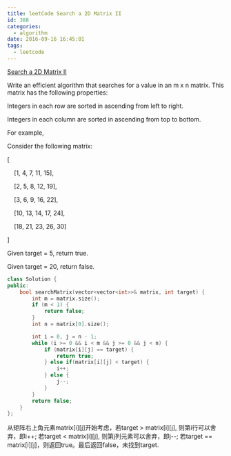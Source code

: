 ```yaml
---
title: leetCode Search a 2D Matrix II
id: 388
categories:
  - algorithm
date: 2016-09-16 16:45:01
tags:
  - leetcode
---
```


[Search a 2D Matrix II](https://leetcode.com/problems/search-a-2d-matrix-ii/)

Write an efficient algorithm that searches for a value in an m x n matrix. This matrix has the following properties:

Integers in each row are sorted in ascending from left to right.

Integers in each column are sorted in ascending from top to bottom.

For example,

Consider the following matrix:

[

&nbsp;&nbsp;&nbsp;&nbsp;[1,   4,  7, 11, 15],

&nbsp;&nbsp;&nbsp;&nbsp;[2,   5,  8, 12, 19],

&nbsp;&nbsp;&nbsp;&nbsp;[3,   6,  9, 16, 22],

&nbsp;&nbsp;&nbsp;&nbsp;[10, 13, 14, 17, 24],

&nbsp;&nbsp;&nbsp;&nbsp;[18, 21, 23, 26, 30]

]

Given target = 5, return true.

Given target = 20, return false.



``` cpp
class Solution {
public:
    bool searchMatrix(vector<vector<int>>& matrix, int target) {
        int m = matrix.size();
        if (m < 1) {
            return false;
        }
        int n = matrix[0].size();

        int i = 0, j = n - 1;
        while (i >= 0 && i < m && j >= 0 && j < n) {
            if (matrix[i][j] == target) {
                return true;
            } else if(matrix[i][j] < target) {
                i++;
            } else {
                j--;
            }
        }
        return false;
    }
};
```

从矩阵右上角元素matrix[i][j]开始考虑，若target > matrix[i][j], 则第i行可以舍弃，即i++; 若target &lt; matrix[i][j], 则第j列元素可以舍弃，即j--; 若target == matrix[i][j]，则返回true。最后返回false，未找到target.